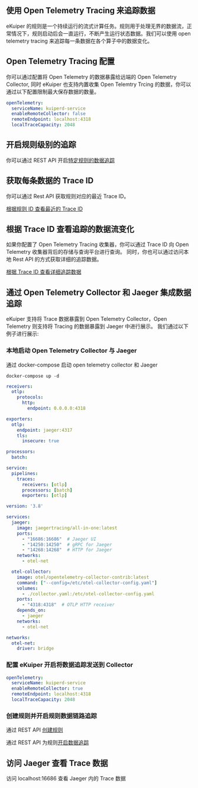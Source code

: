 ## 使用 Open Telemetry Tracing 来追踪数据

eKuiper 的规则是一个持续运行的流式计算任务。规则用于处理无界的数据流，正常情况下，规则启动后会一直运行，不断产生运行状态数据。我们可以使用 open telemetry tracing 来追踪每一条数据在各个算子中的数据变化。

## Open Telemetry Tracing 配置

你可以通过配置将 Open Telemetry 的数据暴露给远端的 Open Telemetry Collector, 同时 eKuiper 也支持内置收集 Open Telemtry Trcing 的数据，你可以通过以下配置限制最大保存数据的数量。

```yaml
openTelemetry:
  serviceName: kuiperd-service
  enableRemoteCollector: false
  remoteEndpoint: localhost:4318
  localTraceCapacity: 2048
```

## 开启规则级别的追踪

你可以通过 REST API 开启[特定规则的数据追踪](../../api/restapi/trace.md#开启特定规则的数据追踪)

## 获取每条数据的 Trace ID

你可以通过 Rest API 获取规则对应的最近 Trace ID。

[根据规则 ID 查看最近的 Trace ID](../../api/restapi/trace.md#根据规则-id-查看最近的-trace-id)

## 根据 Trace ID 查看追踪的数据流变化

如果你配置了 Open Telemetry Tracing 收集器，你可以通过 Trace ID 向 Open Telemetry 收集器背后的存储与查询平台进行查询。 同时，你也可以通过访问本地 Rest API 的方式获取详细的追踪数据。

[根据 Trace ID 查看详细追踪数据](../../api/restapi/trace.md#根据-trace-id-查看详细追踪数据)

## 通过 Open Telemetry Collector 和 Jaeger 集成数据追踪

eKuiper 支持将 Trace 数据暴露到 Open Telemetry Collector，Open Telemetry 则支持将 Tracing 的数据暴露到 Jaeger 中进行展示。 我们通过以下例子进行展示:

### 本地启动 Open Telemetry Collector 与 Jaeger

通过 docker-compose 启动 open telemetry collector 和  Jaeger

```shell
docker-compose up -d
```

```yaml
receivers:
  otlp:
    protocols:
      http:
        endpoint: 0.0.0.0:4318

exporters:
  otlp:
    endpoint: jaeger:4317
    tls:
      insecure: true

processors:
  batch:

service:
  pipelines:
    traces:
      receivers: [otlp]
      processors: [batch]
      exporters: [otlp]
```

```yaml
version: '3.8'

services:
  jaeger:
    image: jaegertracing/all-in-one:latest
    ports:
      - "16686:16686"  # Jaeger UI
      - "14250:14250"  # gRPC for Jaeger
      - "14268:14268"  # HTTP for Jaeger
    networks:
      - otel-net

  otel-collector:
    image: otel/opentelemetry-collector-contrib:latest
    command: ["--config=/etc/otel-collector-config.yaml"]
    volumes:
      - ./collector.yaml:/etc/otel-collector-config.yaml
    ports:
      - "4318:4318"  # OTLP HTTP receiver
    depends_on:
      - jaeger
    networks:
      - otel-net

networks:
  otel-net:
    driver: bridge
```

### 配置 eKuiper 开启将数据追踪发送到 Collector

```yaml
openTelemetry:
  serviceName: kuiperd-service
  enableRemoteCollector: true
  remoteEndpoint: localhost:4318
  localTraceCapacity: 2048
```

### 创建规则并开启规则数据链路追踪

通过 REST API [创建规则](../../api//restapi/rules.md#创建规则)

通过 REST API 为规则[开启数据追踪](../../api//restapi/trace.md#开启特定规则的数据追踪)

## 访问 Jaeger 查看 Trace 数据

访问 localhost:16686 查看 Jaeger 内的 Trace 数据
